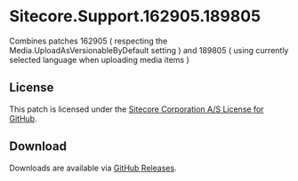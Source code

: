 # Sitecore.Support.162905.189805
Combines patches 162905 ( respecting the Media.UploadAsVersionableByDefault setting ) and 189805 ( using currently selected language when uploading media items )

## License  
This patch is licensed under the [Sitecore Corporation A/S License for GitHub](https://github.com/sitecoresupport/Sitecore.Support.162905.189805/blob/master/LICENSE).  

## Download  
Downloads are available via [GitHub Releases](https://github.com/sitecoresupport/Sitecore.Support.162905.189805/releases).  
